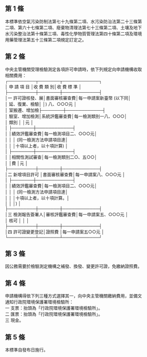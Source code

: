 第 1 條
-------
本標準依空氣污染防制法第七十九條第二項、水污染防治法第二十三條第  
二項、第六十七條第二項、廢棄物清理法第七十三條第二項、土壤及地下  
水污染整治法第十條第三項、毒性化學物質管理法第四十條第二項及環境  
用藥管理法第五十三條第二項規定訂定之。

第 2 條
-------
中央主管機關受理檢驗測定各項許可申請時，依下列規定向申請機構收取  
相關費用：                                                        
┌─────────┬───────┬────────────┐  
│  申  請  項  目  │收  費  類  別│收    費    標    準    │  
├─────────┼───────┼────────────┤  
│一  許可證核發、展│書面審核審查費│每一申請案新臺幣 (以下同│  
│    延、復業、檢驗│              │) 八、○○○元          │  
│    室搬遷、增加檢├───────┼────────────┤  
│    驗室、增加檢測│系統評鑑審查費│每一檢測類別一八、○○○│  
│    類別          │              │元                      │  
│                  ├───────┼────────────┤  
│                  │績效評鑑審查費│每一檢測項目二、○○○元│  
│                  │              │ (同一檢測方法申請項目達│  
│                  │              │十項以上者，以十項計算) │  
│                  ├───────┼────────────┤  
│                  │相關性測試審查│每一檢測類別二○、五○○│  
│                  │費            │元                      │  
├─────────┼───────┼────────────┤  
│二  新增項目許可  │書面審核審查費│每一申請案八、○○○元  │  
│                  ├───────┼────────────┤  
│                  │績效評鑑審查費│每一檢測項目二、○○○元│  
│                  │              │ (同一檢測方法申請項目達│  
│                  │              │十項以上者，以十項計算。│  
│                  │              │)                       │  
├─────────┼───────┼────────────┤  
│三  檢測報告簽署人│審核評鑑審查費│每一申請案五、○○○元  │  
│    核可          │              │                        │  
├─────────┼───────┼────────────┤  
│四  許可證變更登記│證照費        │每一申請案五○○元      │  
└─────────┴───────┴────────────┘

第 3 條
-------
因公務需要於檢驗測定機構之補發、換發、變更許可證，免繳納證照費。

第 4 條
-------
申請機構得依下列三種方式選擇其一，向中央主管機關繳納費用，並備文   
通知行政院環境保護署環境檢驗所：                                   
一  支票：抬頭為「行政院環境保護署環境檢驗所」。                   
二  匯票：抬頭為「行政院環境保護署環境檢驗所」。                   
三  現金。

第 5 條
-------
本標準自發布日施行。

